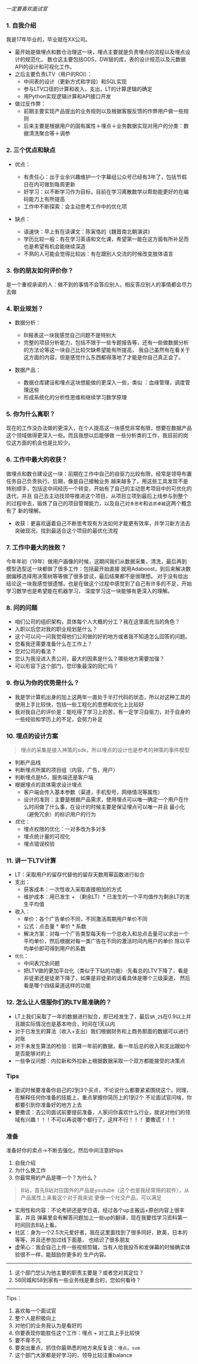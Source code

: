 *一定要喜欢面试官*

### 1. 自我介绍

我是17年毕业的，毕业就在XX公司。
- 最开始是做埋点和数仓治理这一块，埋点主要就是负责埋点的流程以及埋点设计的规范化，
数仓这主要包括ODS，DW层的库，表的设计规范以及元数据API的设计和可视化工作。
- 之后主要负责LTV（用户的ROI）：
  - 中间表的设计（更新方式和字段）和SQL实现
  - 参与LTV口径的计算和收入，支出，LT的计算逻辑的确定
  - 用Python实现逻辑计算和API接口开发
- 做过反作弊：
  - 前期主要实现产品提出的业务规则以及根据客服反馈的作弊用户做一些规则
  - 后来主要是根据用户的固有属性＋埋点＋业务数据实现对用户的分类：数据清洗聚合等＋调参

### 2. 三个优点和缺点

- 优点：
  - 有责任心：出于业余兴趣维护一个字幕组公众号已经有3年了，包括节假日在内可做到每周更新
  - 好学习：以不断学习作为目标，目前在学习离散数学以帮助能更好的在编码能力上有所提高
  - 工作中不断探索：会主动思考工作中的优化项

- 缺点：
  - 语速快：早上有在读课文：陈寅恪的《魏晋南北朝演讲》
  - 学历比较一般：有在学习英语和文化课，希望第一能在这方面有所补足而也是希望有机会能继续深造
  - 不熟的人可能会觉得比较凶：有在跟别人交流的时候改变肢体语言


### 3. 你的朋友如何评价你？
是一个重视承诺的人：做不到的事情不会答应别人，相反答应别人的事情都会尽力去做

### 4. 职业规划？

- 数据分析：
  - BI报表这一块我感觉自己问题不是特别大
  - 完整的项目分析能力，包括不限于一些专题报告等，还有一些做数据分析的方法论等这一块自己比较欠缺希望能有所提高，
  我自己虽然有在看关于这方面的内容，但是感觉什么东西都得落地了才能是你自己真正会了。

- 数据产品：
  - 数据仓库建设和埋点这块想能做的更深入一些，类似 ：血缘管理，调度管理这些
  - 形成系统化的分析性思维和继续学习数学原理
  
### 5. 你为什么离职？

现在的工作没办法做的更深入，在个人提高这一块感觉非常有限，想要在数据产品这个领域做得更深入一些。而且我想以后能够做
一些分析类的工作，我目前的岗位这方面的机会也是比较少。

### 6. 工作中最大的收获？

做埋点和数仓建设这一块：前期在工作中自己的自驱力比较有限，经常是领导布置任务自己负责执行。后期，像是自己接触业务
越来越多了，用这些工具发现不是特别顺手，包括这中间经历一个转变，开始有了自己的主动思考项目中的可优化的迭代，并且
自己去主动找领导推进这个项目，从项目立项到最后上线参与到整个的过程中去，锻炼了自己的项目管理能力，以及自己对`多思考`和`追求卓越`这两个概念有了
新的理解。

- 收获：更喜欢逼着自己不断思考现有方法如何才能更有效率，并学习新方法去突破现况，找到最适合这个项目的最优化流程

### 7. 工作中最大的挫败？

今年年初（19年）做用户画像的时候，这期间我们从数据采集，清洗，最后再到模型选型这一块都做了很多工作：包括最开始直接
就用Adaboost，到后来解决数据偏移选择用决策树等等做了很多尝试，最后结果都不是很理想。
对于没有给出结论这一块我感觉很遗憾，也是在做这个过程中感觉到了自己有许多的不足，开始学习数学也是希望能在机器学习，
深度学习这一块能够有更深入的理解。

### 8. 问的问题

- 咱们公司的组织架构，具体每个人大概的分工？我在这里面充当的角色？
- 入职以后您对我的职业规划是什么？
- 这个可以问一问我觉得他们公司做的好的地方或者我不知道怎么回答的问题。
- 您看我还需要准备什么在工作上？
- 您对公司的看法？
- 您认为我没进入贵公司，最大的因素是什么？哪些地方需要加强？
- 可以形容下这个部门，您印象最深的同仁吗？

### 9. 你认为你的优势是什么？

- 我是学计算机出身的加上这两年一直处于半打代码的状态，所以对这种工具的使用上手比较快，包括一些工程化的思想和优化上比较好
- 我对我自己的评价是：能吃得了学习上的苦，有一定学习自驱力，对于自身的一些经验和学历上的不足，会努力补足

### 10. 埋点的设计方案

>埋点的采集是接入神策的sdk，所以埋点的设计也是参考的神策的事件模型
- 判断产品线
- 判断埋点所属的项目组（内容，广告，用户）
- 判断埋点是h5，服务端还是客户端
- 根据埋点的具体需求设计埋点
  - 客户端会传入基本参数（渠道，手机型号，网络情况等属性）
  - 设计的准则：主要是根据产品需求，使用埋点可以唯一确定一个用户在什么时间做了什么事，在设计的时候主要是保证埋点可以唯一并且
  最小化（避免冗余）的标识用户的行为
- *优化*：
	- 埋点权限的优化：一对多改为多对多
	- 埋点统计量的可视化
	- 埋点错误校验


### 11. 讲一下LTV计算

- LT：采取用户的留存代替他的留存天数用幂函数进行拟合
- 支出：
  - 获客成本：一次性收入采取直接相加的方式
  - 维护成本：用已发生 + （剩余LT）\* 已发生的一个平均值作为剩余LT的发生平均值
- 收入：
  - 单价：各个广告单价不同，不同激活周期用户单价不同
  - 公式：点击量 \* 单价 \* 系数
  - 解决方案：对每一个广告类型每天有一个总收入和总点击量可以求出一个平均单价，然后根据对每一类广告在不同的激活时间内用户的单价
  除以平均单价即可得到用户的系数
- `优化`：
	- 中间表冗余问题
	- 把LTV做的更加平台化（类似于下钻的功能）:先看总的LTV下降了，看是非徒弟还是徒弟下降了，如果是非徒弟的话看具体是哪个三级渠道，
	然后看是哪个四级渠道这样的功能

### 12. 怎么让人信服你们的LTV是准确的？

- LT上我们采取了一年的数据进行拟合，即已经发生了，最后`$R_2$`在0.9以上并且跟实际情况也是基本吻合，时间在1天以内
- 对于已发生的算法（收入+支出）我们根据财务和上商务那面的数据可以进行对账
- 对于未发生算法的检验：验算一年前的数据，看一年后总的收入和支出跟如今是否能够对的上
- 一些争议问题：内拉新和外拉新上根据数据采取一个双方都能接受的决策点

### Tips

- 面试时候要准备你自己的2到3个买点，不论说什么都要紧紧围绕这个。同理，在解释任何你准备的技能上，重点掌握你简历上的1到2个
不论面试官问啥，你都要引到你准备好的地方上去
- 要撒谎：去公司面试前要提前准备，人家问你喜欢什么行业，就说对他们的领域有兴趣！！！不可以再说哪个都行了，这样不行！！！
要撒谎！！！


### 准备
准备好你的卖点->不断去强化，然后中间注意好tips

1. 自我介绍
2. 为什么换工作
3. 你最常用的产品是哪一个？为什么？
> B站，首先B站对应国外的产品是youtube（这个也是我经常用的软件），从产品属性上来看这个对于我来说
更像一个社交产品，可以满足
- 实用性和内容：不论考研还是学日语，经过各个up主搬运+原创内容上很丰富，并且
弹幕里会有解答问题加上一些up的翻译，现在我要找学习资料第一时间回去B站上看。
- 社区：身为一个2.5次元爱好者，我在这里面找到了很多同好，欧美，日本的等等，并且还参加过线下面基，
也结识了很多朋友
- 虚荣心：我会自己上传一些视频剪辑，当有人给我投币和发弹幕的时候确实体验很不一样，能鼓励你更多的
生产内容。
---------------
1. 这个部门您认为他主要的职责主要是？或者您对其定位？
2. 58同城和58到家有一些业务线是重合的，您如何看待？
-------
Tips：
1. 喜欢每一个面试官
2. 整个人是积极向上
3. 对他们的业务我认为是看好的
4. 你要表现你能胜任这个工作：埋点 + 对工具上手比较快
5. 要不卑不亢
6. 要突出重点，抓住你最熟悉的地方来反复说：`埋点`，`svm` 
7. 这个部门大家都是好学习的，领导比较注重balance

